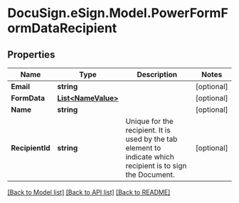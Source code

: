 # DocuSign.eSign.Model.PowerFormFormDataRecipient
## Properties

Name | Type | Description | Notes
------------ | ------------- | ------------- | -------------
**Email** | **string** |  | [optional] 
**FormData** | [**List&lt;NameValue&gt;**](NameValue.md) |  | [optional] 
**Name** | **string** |  | [optional] 
**RecipientId** | **string** | Unique for the recipient. It is used by the tab element to indicate which recipient is to sign the Document. | [optional] 

[[Back to Model list]](../README.md#documentation-for-models) [[Back to API list]](../README.md#documentation-for-api-endpoints) [[Back to README]](../README.md)

